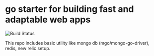 # go starter for building fast and adaptable web apps

![Build Status](https://img.shields.io/travis/rust-lang/rust.svg)

This repo includes basic utility like mongo db (mgo/mongo-go-driver), redis, new relic setup.

